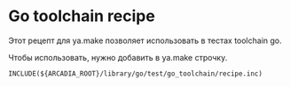 # Go toolchain recipe

Этот рецепт для ya.make позволяет использовать в тестах toolchain go.

Чтобы использовать, нужно добавить в ya.make строчку.

```
INCLUDE(${ARCADIA_ROOT}/library/go/test/go_toolchain/recipe.inc)
```
